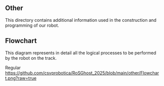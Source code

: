 ## Other

This directory contains additional information used in the construction and programming of our robot.

## Flowchart
This diagram represents in detail all the logical processes to be performed by the robot on the track.

Regular https://github.com/csvprobotica/RoSGhost_2025/blob/main/other/Flowchart.png?raw=true

